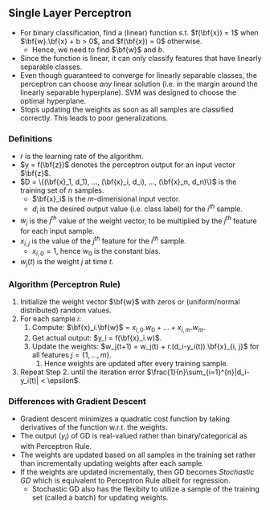 ## Single Layer Perceptron
- For binary classification, find a (linear) function s.t. $f(\bf{x}) = 1$ when $\bf{w}.\bf{x} + b > 0$, and $f(\bf{x}) = 0$ otherwise. 
  - Hence, we need to find $\bf{w}$ and $b$. 
- Since the function is linear, it can only classify features that have linearly separable classes. 
- Even though guaranteed to converge for linearly separable classes, the perceptron can choose *any* linear solution (i.e. in the margin around the linearly separable hyperplane). SVM was designed to choose the optimal hyperplane. 
- Stops updating the weights as soon as all samples are classified correctly. This leads to poor generalizations. 

### Definitions
- $r$ is the learning rate of the algorithm. 
- $y = f(\bf{z})$ denotes the perceptron output for an input vector $\bf{z}$. 
- $D = \{(\bf{x}_1, d_1), ..., (\bf{x}_i, d_i), ...,  (\bf{x}_n, d_n)\}$ is the training set of $n$ samples. 
  - $\bf{x}_i$ is the $m$-dimensional input vector. 
  - $d_i$ is the desired output value (i.e. class label) for the $i^{th}$ sample. 
- $w_j$ is the $j^{th}$ value of the weight vector, to be multiplied by the $j^{th}$ feature for each input sample. 
- $x_{i, j}$ is the value of the $j^{th}$ feature for the $i^{th}$ sample. 
  - $x_{i, 0} = 1$, hence $w_0$ is the constant bias. 
- $w_j(t)$ is the weight $j$ at time $t$.  

### Algorithm (Perceptron Rule)
1. Initialize the weight vector $\bf{w}$ with zeros or (uniform/normal distributed) random values. 
2. For each sample $i$: 
   1. Compute: $\bf{x}_i.\bf{w}$ = $x_{i, 0}.w_0 + ... + x_{i, m}.w_m$. 
   2. Get actual output: $y_i = f(\bf{x}_i.w)$. 
   3. Update the weights: $w_j(t+1) = w_j(t) + r.(d_i-y_i(t)).\bf{x}_{i, j}$ for all features $j = \{1, ..., m\}$. 
      1. Hence weights are updated after every training sample. 
3. Repeat Step 2. until the iteration error $\frac{1}{n}\sum_{i=1}^{n}|d_i-y_i(t)| < \epsilon$. 

### Differences with Gradient Descent
- Gradient descent minimizes a quadratic cost function by taking derivatives of the function w.r.t. the weights. 
- The output ($y_i$) of GD is real-valued rather than binary/categorical as with Perceptron Rule. 
- The weights are updated based on all samples in the training set rather than incrementally updating weights after each sample. 
- If the weights are updated incrementally, then GD becomes *Stochastic GD* which is equivalent to Perceptron Rule albeit for regression. 
  - Stochastic GD also has the flexibity to utilize a sample of the training set (called a batch) for updating weights. 